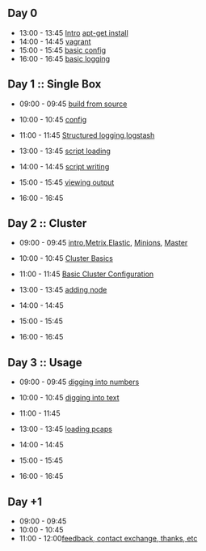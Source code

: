 
## Day 0

 * 13:00 - 13:45 [Intro](/bro/day_intro/README.md)  [apt-get install](/bro/day_intro/AptGetInstall.md)
 * 14:00 - 14:45 [vagrant](/bro/day_intro/BTIGEK-easybutton-singlehost.sh)
 * 15:00 - 15:45 [basic config](/bro/day_intro/BasicConf.md)
 * 16:00 - 16:45 [basic logging](/bro/day_intro/BasicLogging.md)

## Day 1 :: Single Box

 * 09:00 - 09:45 [build from source](/bro/day_1/BuildFromSource.md)
 * 10:00 - 10:45 [config](/bro/day_1/Config.md)
 * 11:00 - 11:45 [Structured logging](/bro/day_1/AdvancedLogging0.md),[logstash](/bro/day_1/AdvancedLoggingLogstash.md)


 * 13:00 - 13:45 [script loading]()
 * 14:00 - 14:45 [script writing](/bro/day_intro/BasicScripting.md)
 * 15:00 - 15:45 [viewing output]()
 * 16:00 - 16:45


## Day 2 :: Cluster

* 09:00 - 09:45 [intro](/bro/day_2/README.md),[Metrix](/bro/day_2/SetUpMetrics.md),[Elastic](/bro/day_2/SetUpElastic.md), [Minions](/bro/day_2/SetUpMinions.md), [Master](/bro/day_2/SetUpMaster.md)
* 10:00 - 10:45 [Cluster Basics](/bro/day_2/ClusterBasics.md)
* 11:00 - 11:45 [Basic Cluster Configuration](/bro/day_2/ClusterConf.md)


* 13:00 - 13:45 [adding node](/bro/day_2/ClusterAddNode.md)
* 14:00 - 14:45
* 15:00 - 15:45
* 16:00 - 16:45


## Day 3 :: Usage

* 09:00 - 09:45 [digging into numbers](/common/Telegraf.md)
* 10:00 - 10:45 [digging into text](/common/Kibana4.md)
* 11:00 - 11:45 []()


* 13:00 - 13:45 [loading pcaps](/bro/day_3/LoadPcaps.md)
* 14:00 - 14:45
* 15:00 - 15:45
* 16:00 - 16:45

## Day +1

* 09:00 - 09:45 []()
* 10:00 - 10:45[]()
* 11:00 - 12:00[feedback, contact exchange, thanks, etc]()
